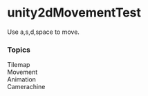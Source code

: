 # unity2dMovementTest

Use a,s,d,space to move.
### Topics
Tilemap<br/>
Movement<br/>
Animation<br/>
Camerachine<br/>
